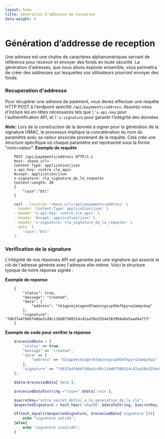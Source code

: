 ```yaml
---
layout: home
title: Génération d’addresse de reception
data-weight: 4
---
```


# Génération d’addresse de reception
Une adresse est une chaîne de caractères alphanumériques servant de référence pour recevoir et envoyer des fonds en toute sécurité. La génération d'adresses, que nous allons explorer ensemble, vous permettra de créer des addresses sur lesquelles vos utilisateurs pourront envoyer des fonds.

### Recuperation d'addresse
Pour récupérer une adresse de paiement, vous devez effectuer une requête HTTP POST à l'endpoint spécifié `/api/payements/address`. Assurez-vous d'inclure les en-têtes nécessaires tels que `l'x-api-key` pour l'authentification API, et `l'x-signature` pour garantir l'intégrité des données.

***Note:***
Lors de la construction de la donnée à signer pour la génération de la signature HMAC, le processus implique la concaténation du nom du paramètre avec sa valeur associée provenant de la requête. Cela crée une structure spécifique où chaque paramètre est représenté sous la forme "nom=valeur".
**Exemple de requête**
```http
    POST /api/payements/address HTTP/1.1
    Host: <base_url>
    Content-Type: application/json
    x-api-key: <votre_cle_api>
    Accept: application/json
    x-signature: <la_signature_de_la_requete>
    Content-Length: 20
    {
        "coin":"btc"
    }
```

``` bash
    curl --location '<base_url>/api/payements/address' \
    --header 'Content-Type: application/json' \
    --header 'x-api-key: <votre_cle_api>' \
    --header 'Accept: application/json' \
    --header 'x-signature: <la_signature_de_la_requete>' \
    --data '{
        "coin":"btc"
    }'
```


### Verification de la signature
L'intégrité de nos réponses API est garantie par une signature qui associe la clé de l'adresse générée avec l'adresse elle-même. Voici la structure typique de notre réponse signée :

**Exemple de reponse**
```
    {
        "status": true,
        "message": "created",
        "data": {
            "address": "tb1qpvmj4zagnn97amznzgsvp95mfkpyrw2amqz4aq"
        },
        "signature": "7d637a4f666f48be2cd9c118d07508314c42aa59e3354e583994e6a5aa49a773"
    }

```
**Exemple de code pour verifier la réponse**

```php
    $receviedData = [
        "status" => true,
        "message" => "created",
        "data" => [
            "address" => "tb1qpvmj4zagnn97amznzgsvp95mfkpyrw2amqz4aq"
        ],
        "signature" => "7d637a4f666f48be2cd9c118d07508314c42aa59e3354e583994e6a5aa49a773"
    ];

    $data=$receviedData['data'];

    $receviedDataTostring ="coin=".$data['coin'];

    $secretKey="votre_secret_defini_a_la_generation_de_la_cle";
    $expectedSignature = hash_hmac('sha256',$dataToString, $secretKey, FALSE);

    if(hash_equals($expectedSignature, $receviedData['signature'])){
        echo "signature valide";
    }else{
        echo "signature invalide";
    }

```